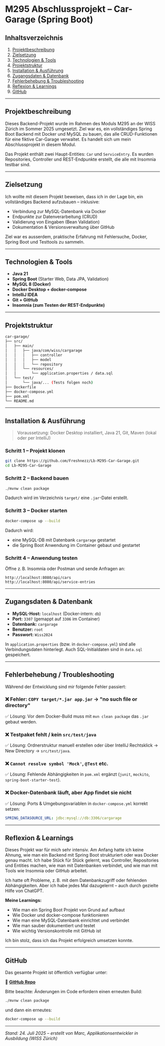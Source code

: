 # M295 Abschlussprojekt – Car-Garage (Spring Boot)

## Inhaltsverzeichnis

1. [Projektbeschreibung](#projektbeschreibung)
2. [Zielsetzung](#zielsetzung)
3. [Technologien & Tools](#technologien--tools)
4. [Projektstruktur](#projektstruktur)
5. [Installation & Ausführung](#installation--ausführung)
6. [Zugangsdaten & Datenbank](#zugangsdaten--datenbank)
7. [Fehlerbehebung & Troubleshooting](#fehlerbehebung--troubleshooting)
8. [Reflexion & Learnings](#reflexion--learnings)
9. [GitHub](#github)

---

## Projektbeschreibung

Dieses Backend-Projekt wurde im Rahmen des Moduls M295 an der WISS Zürich im Sommer 2025 umgesetzt. Ziel war es, ein vollständiges Spring Boot Backend mit Docker und MySQL zu bauen, das alle CRUD-Funktionen für eine fiktive Car-Garage verwaltet. Es handelt sich um mein Abschlussprojekt in diesem Modul.

Das Projekt enthält zwei Haupt-Entities: `Car` und `ServiceEntry`. Es wurden Repositories, Controller und REST-Endpunkte erstellt, die alle mit Insomnia testbar sind.

---

## Zielsetzung

Ich wollte mit diesem Projekt beweisen, dass ich in der Lage bin, ein vollständiges Backend aufzubauen – inklusive:

* Verbindung zur MySQL-Datenbank via Docker
* Endpunkte zur Datenverarbeitung (CRUD)
* Validierung von Eingaben (Bean Validation)
* Dokumentation & Versionsverwaltung über GitHub

Ziel war es ausserdem, praktische Erfahrung mit Fehlersuche, Docker, Spring Boot und Testtools zu sammeln.

---

## Technologien & Tools

* **Java 21**
* **Spring Boot** (Starter Web, Data JPA, Validation)
* **MySQL 8 (Docker)**
* **Docker Desktop + docker-compose**
* **IntelliJ IDEA**
* **Git + GitHub**
* **Insomnia (zum Testen der REST-Endpunkte)**

---

## Projektstruktur

```bash
car-garage/
├── src/
│   ├── main/
│   │   ├── java/com/wiss/cargarage
│   │   │   ├── controller
│   │   │   ├── model
│   │   │   └── repository
│   │   └── resources/
│   │       └── application.properties / data.sql
│   └── test/
│       └── java/... (Tests folgen noch)
├── Dockerfile
├── docker-compose.yml
├── pom.xml
└── README.md
```

---

## Installation & Ausführung

> Voraussetzung: Docker Desktop installiert, Java 21, Git, Maven (lokal oder per IntelliJ)

### Schritt 1 – Projekt klonen

```bash
git clone https://github.com/Freshnezz/Lb-M295-Car-Garage.git
cd Lb-M295-Car-Garage
```

### Schritt 2 – Backend bauen

```bash
./mvnw clean package
```

Dadurch wird im Verzeichnis `target/` eine `.jar`-Datei erstellt.

### Schritt 3 – Docker starten

```bash
docker-compose up --build
```

Dadurch wird:

* eine MySQL-DB mit Datenbank `cargarage` gestartet
* die Spring Boot Anwendung im Container gebaut und gestartet

### Schritt 4 – Anwendung testen

Öffne z. B. Insomnia oder Postman und sende Anfragen an:

```
http://localhost:8080/api/cars
http://localhost:8080/api/service-entries
```

---

## Zugangsdaten & Datenbank

* **MySQL-Host:** `localhost` (Docker-intern: `db`)
* **Port:** `3307` (gemappt auf `3306` im Container)
* **Datenbank:** `cargarage`
* **Benutzer:** `root`
* **Passwort:** `Wiss2024`

In `application.properties` (bzw. in `docker-compose.yml`) sind alle Verbindungsdaten hinterlegt. Auch SQL-Initialdaten sind in `data.sql` gespeichert.

---

## Fehlerbehebung / Troubleshooting

Während der Entwicklung sind mir folgende Fehler passiert:

### ❌ Fehler: `COPY target/*.jar app.jar` → "no such file or directory"

✅ Lösung: Vor dem Docker-Build muss mit `mvn clean package` das `.jar` gebaut werden.

### ❌ Testpaket fehlt / kein `src/test/java`

✅ Lösung: Ordnerstruktur manuell erstellen oder über IntelliJ Rechtsklick → New Directory → `src/test/java`.

### ❌ `Cannot resolve symbol 'Mock'`, `@Test` etc.

✅ Lösung: Fehlende Abhängigkeiten in `pom.xml` ergänzt (`junit`, `mockito`, `spring-boot-starter-test`).

### ❌ Docker-Datenbank läuft, aber App findet sie nicht

✅ Lösung: Ports & Umgebungsvariablen in `docker-compose.yml` korrekt setzen:

```yml
SPRING_DATASOURCE_URL: jdbc:mysql://db:3306/cargarage
```

---

## Reflexion & Learnings

Dieses Projekt war für mich sehr intensiv. Am Anfang hatte ich keine Ahnung, wie man ein Backend mit Spring Boot strukturiert oder was Docker genau macht. Ich habe Stück für Stück gelernt, was Controller, Repositories und Entities machen, wie man mit Datenbanken verbindet, und wie man mit Tools wie Insomnia oder GitHub arbeitet.

Ich hatte oft Probleme, z. B. mit dem Datenbankzugriff oder fehlenden Abhängigkeiten. Aber ich habe jedes Mal dazugelernt – auch durch gezielte Hilfe von ChatGPT.

**Meine Learnings:**

* Wie man ein Spring Boot Projekt von Grund auf aufbaut
* Wie Docker und docker-compose funktionieren
* Wie man eine MySQL-Datenbank einrichtet und verbindet
* Wie man sauber dokumentiert und testet
* Wie wichtig Versionskontrolle mit GitHub ist

Ich bin stolz, dass ich das Projekt erfolgreich umsetzen konnte.

---

## GitHub

Das gesamte Projekt ist öffentlich verfügbar unter:

🔗 **[GitHub Repo](https://github.com/Freshnezz/Lb-M295-Car-Garage)**

Bitte beachte: Änderungen im Code erfordern einen erneuten Build:

```bash
./mvnw clean package
```

und dann ein erneutes:

```bash
docker-compose up --build
```

---

*Stand: 24. Juli 2025 – erstellt von Marc, Applikationsentwickler in Ausbildung (WISS Zürich)*
